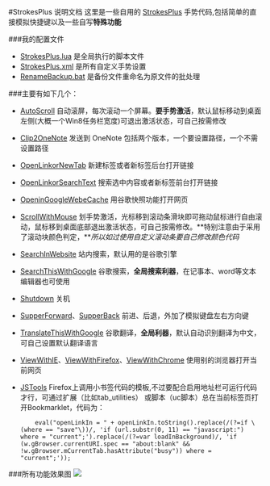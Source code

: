 #StrokesPlus 说明文档
这里是一些自用的 [StrokesPlus](http://www.strokesplus.com/forum/6/downloads/) 手势代码,包括简单的直接模拟快捷键以及一些自写**特殊功能**

###我的配置文件
+ [StrokesPlus.lua](https://github.com/defpt/StrokesPlus/blob/master/StrokesPlus.lua) 是全局执行的脚本文件
+ [StrokesPlus.xml](https://github.com/defpt/StrokesPlus/blob/master/StrokesPlus.xml) 是所有自定义手势设置
+ [RenameBackup.bat](https://github.com/defpt/StrokesPlus/blob/master/RenameBackup.bat) 是备份文件重命名为原文件的批处理

###主要有如下几个：

+ [AutoScroll](https://github.com/defpt/StrokesPlus/blob/master/AutoScroll.lua) 自动滚屏，每次滚动一个屏幕。**要手势激活**，默认鼠标移动到桌面左侧(大概一个Win8任务栏宽度)可退出激活状态，可自己按需修改
+ [Clip2OneNote](https://github.com/defpt/StrokesPlus/blob/master/Clip2OneNote) 发送到 OneNote 包括两个版本，一个要设置路径，一个不需设置路径
+ [OpenLinkorNewTab](https://github.com/defpt/StrokesPlus/blob/master/OpenLinkorNewTab.lua) 新建标签或者新标签后台打开链接
+ [OpenLinkorSearchText](https://github.com/defpt/StrokesPlus/blob/master/OpenLinkorSearchText.lua) 搜索选中内容或者新标签前台打开链接
+ [OpeninGoogleWebeCache](https://github.com/defpt/StrokesPlus/blob/master/OpeninGoogleWebeCache.lua) 用谷歌快照功能打开网页
+ [ScrollWithMouse](https://github.com/defpt/StrokesPlus/blob/master/ScrollwithMouse.lua) 划手势激活，光标移到滚动条滑块即可拖动鼠标进行自由滚动，鼠标移到桌面底部退出激活状态，可自己按需修改。**特别注意由于采用了滚动块颜色判定，***所以如过使用自定义滚动条要自己修改颜色代码*
+ [SearchInWebsite](https://github.com/defpt/StrokesPlus/blob/master/Searchinwebsite.lua) 站内搜索，默认用的是谷歌引擎
+ [SearchThisWithGoogle](https://github.com/defpt/StrokesPlus/blob/master/Searchthiswithgoogle.lua) 谷歌搜索，**全局搜索利器**，在记事本、word等文本编辑器也可使用
+ [Shutdown](https://github.com/defpt/StrokesPlus/blob/master/Shutdown.lua) 关机
+ [SupperForward](https://github.com/defpt/StrokesPlus/blob/master/SupperForward.lua)、[SupperBack](https://github.com/defpt/StrokesPlus/blob/master/SupperBack.lua) 前进、后退，外加了模拟键盘左右方向键
+ [TranslateThisWithGoogle](https://github.com/defpt/StrokesPlus/blob/master/Translatethiswithgoogle.lua) 谷歌翻译，**全局利器**，默认自动识别翻译为中文，可自己设置默认翻译语言
+ [ViewWithIE](https://github.com/defpt/StrokesPlus/blob/master/ViewwithIE.lua)、[ViewWithFirefox](https://github.com/defpt/StrokesPlus/blob/master/ViewwithFirefox.lua)、[ViewWithChrome](https://github.com/defpt/StrokesPlus/blob/master/Viewwithchrome.lua) 使用别的浏览器打开当前网页
+ [JSTools](https://github.com/defpt/StrokesPlus/blob/master/JSTools.lua)  Firefox上调用小书签代码的模板,不过要配合启用地址栏可运行代码才行，可通过扩展（比如tab_utilities） 或脚本（uc脚本）总在当前标签页打开Bookmarklet，代码为：

          eval("openLinkIn = " + openLinkIn.toString().replace(/(?=if \(where == "save"\))/, 'if (url.substr(0, 11) == "javascript:") where = "current";').replace(/(?=var loadInBackground)/, 'if (w.gBrowser.currentURI.spec == "about:blank" && !w.gBrowser.mCurrentTab.hasAttribute("busy")) where = "current";'));
      
###所有功能效果图
![](https://github.com/defpt/StrokesPlus/blob/master/StrokesPlus.png?raw=true)
